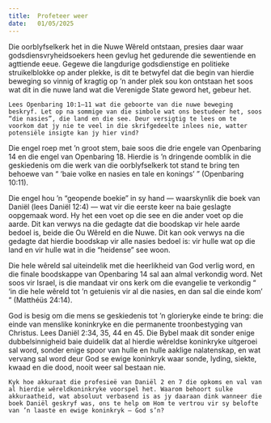 ```yaml
---
title:  Profeteer weer
date:   01/05/2025
---
```


Die oorblyfselkerk het in die Nuwe Wêreld ontstaan, presies daar waar godsdiensvryheidsoekers heen gevlug het gedurende die sewentiende en agttiende eeue. Gegewe die langdurige godsdienstige en politieke struikelblokke op ander plekke, is dit te betwyfel dat die begin van hierdie beweging so vinnig of kragtig op ’n ander plek sou kon ontstaan het soos wat dit in die nuwe land wat die Verenigde State geword het, gebeur het.

`Lees Openbaring 10:1–11 wat die geboorte van die nuwe beweging beskryf. Let op na sommige van die simbole wat ons bestudeer het, soos “die nasies”, die land en die see. Deur versigtig te lees om te voorkom dat jy nie te veel in die skrifgedeelte inlees nie, watter potensiële insigte kan jy hier vind?`

Die engel roep met ’n groot stem, baie soos die drie engele van Openbaring 14 en die engel van Openbaring 18. Hierdie is ’n dringende oomblik in die geskiedenis om die werk van die oorblyfselkerk tot stand te bring ten behoewe van “ ‘baie volke en nasies en tale en konings’ ” (Openbaring 10:11).

Die engel hou ’n “geopende boekie” in sy hand — waarskynlik die boek van Daniël (lees Daniël 12:4) — wat vir die eerste keer na baie geslagte oopgemaak word. Hy het een voet op die see en die ander voet op die aarde. Dit kan verwys na die gedagte dat die boodskap vir hele aarde bedoel is, beide die Ou Wêreld en die Nuwe. Dit kan ook verwys na die gedagte dat hierdie boodskap vir alle nasies bedoel is: vir hulle wat op die land en vir hulle wat in die “heidense” see woon.

Die hele wêreld sal uiteindelik met die heerlikheid van God verlig word, en die finale boodskappe van Openbaring 14 sal aan almal verkondig word. Net soos vir Israel, is die mandaat vir ons kerk om die evangelie te verkondig “ ‘in die hele wêreld tot ’n getuienis vir al die nasies, en dan sal die einde kom’ ” (Matthéüs 24:14).

God is besig om die mens se geskiedenis tot ’n glorieryke einde te bring: die einde van menslike koninkryke en die permanente troonbestyging van Christus. Lees Daniël 2:34, 35, 44 en 45. Die Bybel maak dit sonder enige dubbelsinnigheid baie duidelik dat al hierdie wêreldse koninkryke uitgeroei sal word, sonder enige spoor van hulle en hulle aaklige nalatenskap, en wat vervang sal word deur God se ewige koninkryk waar sonde, lyding, siekte, kwaad en die dood, nooit weer sal bestaan nie.

`Kyk hoe akkuraat die profesieë van Daniël 2 en 7 die opkoms en val van al hierdie wêreldkoninkryke voorspel het. Waarom behoort sulke akkuraatheid, wat absoluut verbasend is as jy daaraan dink wanneer die boek Daniël geskryf was, ons te help om Hom te vertrou vir sy belofte van ’n laaste en ewige koninkryk — God s’n?`